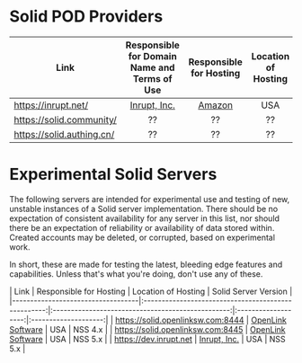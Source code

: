 # Solid POD Providers

|               Link                |    Responsible for Domain Name and Terms of Use     |             Responsible for Hosting               | Location of Hosting | Solid Server Version |
|-----------------------------------|:---------------------------------------------------:|:-------------------------------------------------:|:-------------------:|:--------------------:|
| https://inrupt.net/               | [Inrupt, Inc.](https://inrupt.com/terms-of-service) |         [Amazon](https://aws.amazon.com)          |         USA         |          ??          |
| https://solid.community/          |                          ??                         |                        ??                         |         ??          |          ??          |
| https://solid.authing.cn/         |                          ??                         |                        ??                         |         ??          |          ??          |

# Experimental Solid Servers

The following servers are intended for experimental use and testing of new, unstable instances of a Solid server implementation. There should be no expectation of consistent availability for any server in this list, nor should there be an expectation of reliability or availability of data stored within. Created accounts may be deleted, or corrupted, based on experimental work.

In short, these are made for testing the latest, bleeding edge features and capabilities. Unless that's what you're doing, don't use any of these.

|               Link                |               Responsible for Hosting               | Location of Hosting | Solid Server Version |
|-----------------------------------|:---------------------------------------------------:|:-------------------------------------------------:|:-------------------:|:--------------------:|
| https://solid.openlinksw.com:8444 |   [OpenLink Software](https://www.openlinksw.com/)  |         USA         |        NSS 4.x       |
| https://solid.openlinksw.com:8445 |   [OpenLink Software](https://www.openlinksw.com/)  |         USA         |        NSS 5.x       |
| https://dev.inrupt.net |  [Inrupt, Inc.](https://www.inrupt.com/)  |         USA         |        NSS 5.x       |
